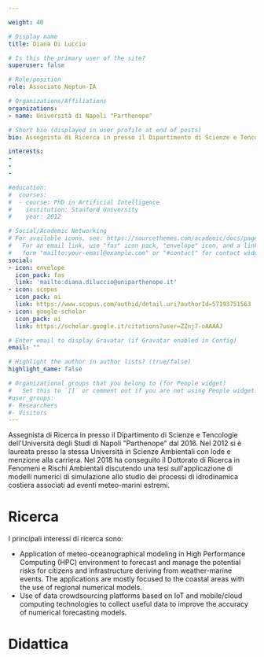 ```yaml
---

weight: 40

# Display name
title: Diana Di Luccio

# Is this the primary user of the site?
superuser: false

# Role/position
role: Associato Neptun-IA

# Organizations/Affiliations
organizations:
- name: Università di Napoli "Parthenope"

# Short bio (displayed in user profile at end of posts)
bio: Assegnista di Ricerca in presso il Dipartimento di Scienze e Tencologie dell'Università degli Studi di Napoli "Parthenope" dal 2016. Nel 2012 si è laureata presso la stessa Università in Scienze Ambientali con lode e menzione alla carriera. Nel 2018 ha conseguito il Dottorato di Ricerca in Fenomeni e Rischi Ambientali discutendo una tesi sull'applicazione di modelli numerici di simulazione allo studio dei processi di idrodinamica costiera associati ad eventi meteo-marini estremi. 

interests:
-
-
-

#education:
#  courses:
#  - course: PhD in Artificial Intelligence
#    institution: Stanford University
#    year: 2012

# Social/Academic Networking
# For available icons, see: https://sourcethemes.com/academic/docs/page-builder/#icons
#   For an email link, use "fas" icon pack, "envelope" icon, and a link in the
#   form "mailto:your-email@example.com" or "#contact" for contact widget.
social:
- icon: envelope
  icon_pack: fas
  link: 'mailto:diana.diluccio@uniparthenope.it'
- icon: scopus
  icon_pack: ai
  link: https://www.scopus.com/authid/detail.uri?authorId=57193751563
- icon: google-scholar
  icon_pack: ai
  link: https://scholar.google.it/citations?user=ZZnj7-oAAAAJ

# Enter email to display Gravatar (if Gravatar enabled in Config)
email: ""

# Highlight the author in author lists? (true/false)
highlight_name: false

# Organizational groups that you belong to (for People widget)
#   Set this to `[]` or comment out if you are not using People widget.
#user_groups:
#- Researchers
#- Visitors
---
```


Assegnista di Ricerca in presso il Dipartimento di Scienze e Tencologie dell'Università degli Studi di Napoli "Parthenope" dal 2016. Nel 2012 si è laureata presso la stessa Università in Scienze Ambientali con lode e menzione alla carriera. Nel 2018 ha conseguito il Dottorato di Ricerca in Fenomeni e Rischi Ambientali discutendo una tesi sull'applicazione di modelli numerici di simulazione allo studio dei processi di idrodinamica costiera associati ad eventi meteo-marini estremi. 

# Ricerca
I principali interessi di ricerca sono:
- Application of meteo-oceanographical modeling in High Performance Computing (HPC) environment to forecast and manage the potential risks for citizens and infrastructure deriving from weather-marine events. The applications are mostly focused to the coastal areas with the use of regional numerical models. 
- Use of data crowdsourcing platforms based on IoT and mobile/cloud computing technologies to collect useful data to improve the accuracy of numerical forecasting models.
# Didattica


